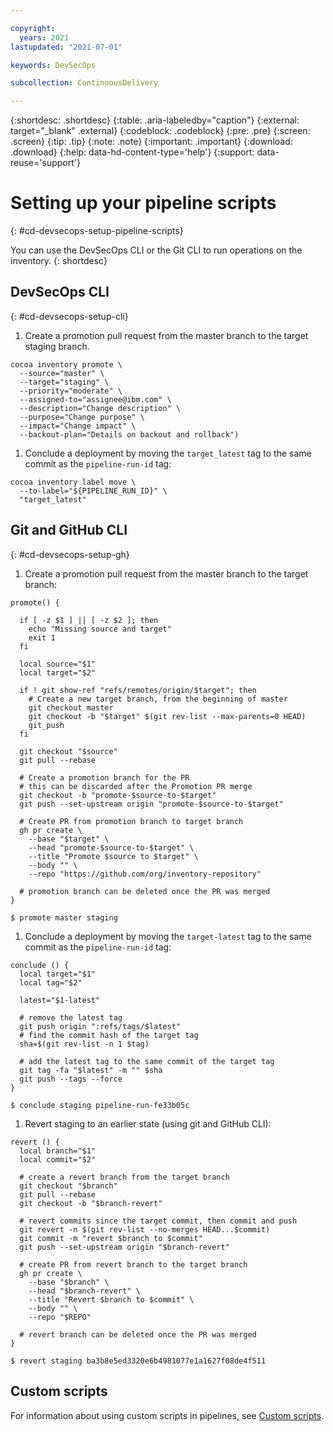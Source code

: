 ```yaml
---

copyright:
  years: 2021
lastupdated: "2021-07-01"

keywords: DevSecOps

subcollection: ContinuousDelivery

---
```


{:shortdesc: .shortdesc}
{:table: .aria-labeledby="caption"}
{:external: target="_blank" .external}
{:codeblock: .codeblock}
{:pre: .pre}
{:screen: .screen}
{:tip: .tip}
{:note: .note}
{:important: .important}
{:download: .download}
{:help: data-hd-content-type='help'}
{:support: data-reuse='support'}

# Setting up your pipeline scripts
{: #cd-devsecops-setup-pipeline-scripts}

You can use the DevSecOps CLI or the Git CLI to run operations on the inventory.
{: shortdesc}

## DevSecOps CLI
{: #cd-devsecops-setup-cli}

1. Create a promotion pull request from the master branch to the target staging branch.

```
cocoa inventory promote \
  --source="master" \
  --target="staging" \
  --priority="moderate" \
  --assigned-to="assignee@ibm.com" \
  --description="Change description" \
  --purpose="Change purpose" \
  --impact="Change impact" \
  --backout-plan="Details on backout and rollback")
  ```

1. Conclude a deployment by moving the `target_latest` tag to the same commit as the `pipeline-run-id` tag:

```
cocoa inventory label move \
  --to-label="${PIPELINE_RUN_ID}" \
  "target_latest"
```

## Git and GitHub CLI
{: #cd-devsecops-setup-gh}

1. Create a promotion pull request from the master branch to the target branch:

```
promote() {

  if [ -z $1 ] || [ -z $2 ]; then
    echo "Missing source and target"
    exit 1
  fi

  local source="$1"
  local target="$2"

  if ! git show-ref "refs/remotes/origin/$target"; then
    # Create a new target branch, from the beginning of master
    git checkout master
    git checkout -b "$target" $(git rev-list --max-parents=0 HEAD)
    git_push
  fi

  git checkout "$source"
  git pull --rebase

  # Create a promotion branch for the PR
  # this can be discarded after the Promotion PR merge
  git checkout -b "promote-$source-to-$target"
  git push --set-upstream origin "promote-$source-to-$target"

  # Create PR from promotion branch to target branch
  gh pr create \
    --base "$target" \
    --head "promote-$source-to-$target" \
    --title "Promote $source to $target" \
    --body "" \
    --repo "https://github.com/org/inventory-repository"

  # promotion branch can be deleted once the PR was merged
}

$ promote master staging
```

1. Conclude a deployment by moving the `target-latest` tag to the same commit as the `pipeline-run-id` tag:

```
conclude () {
  local target="$1"
  local tag="$2"

  latest="$1-latest"

  # remove the latest tag
  git push origin ":refs/tags/$latest"
  # find the commit hash of the target tag
  sha=$(git rev-list -n 1 $tag)
  
  # add the latest tag to the same commit of the target tag
  git tag -fa "$latest" -m "" $sha
  git push --tags --force
}

$ conclude staging pipeline-run-fe33b05c
```

1. Revert staging to an earlier state (using git and GitHub CLI):

```
revert () {
  local branch="$1"
  local commit="$2"
  
  # create a revert branch from the target branch
  git checkout "$branch"
  git pull --rebase
  git checkout -b "$branch-revert"

  # revert commits since the target commit, then commit and push
  git revert -n $(git rev-list --no-merges HEAD...$commit)
  git commit -m "revert $branch to $commit"
  git push --set-upstream origin "$branch-revert"

  # create PR from revert branch to the target branch
  gh pr create \
    --base "$branch" \
    --head "$branch-revert" \
    --title "Revert $branch to $commit" \
    --body "" \
    --repo "$REPO"

  # revert branch can be deleted once the PR was merged
}

$ revert staging ba3b8e5ed3320e6b4981077e1a1627f08de4f511
```

## Custom scripts

For information about using custom scripts in pipelines, see [Custom scripts](docs/ContinuousDelivery?topic=ContinuousDelivery-cd-devsecops-custom-scripts).
